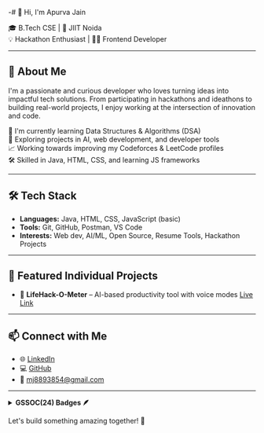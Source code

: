 -# 👋 Hi, I'm Apurva Jain

🎓 B.Tech CSE | 📍 JIIT Noida  
💡 Hackathon Enthusiast | 👨‍💻 Frontend Developer

---

## 🚀 About Me

I'm a passionate and curious developer who loves turning ideas into impactful tech solutions. From participating in hackathons and ideathons to building real-world projects, I enjoy working at the intersection of innovation and code.

💼 I'm currently learning Data Structures & Algorithms (DSA)  
🧠 Exploring projects in AI, web development, and developer tools  
📈 Working towards improving my Codeforces & LeetCode profiles  
🛠️ Skilled in Java, HTML, CSS, and learning JS frameworks

---

## 🛠️ Tech Stack

- **Languages:** Java, HTML, CSS, JavaScript (basic)
- **Tools:** Git, GitHub, Postman, VS Code  
- **Interests:** Web dev, AI/ML, Open Source, Resume Tools, Hackathon Projects

---

## 📌 Featured Individual Projects

- 🔹 **LifeHack-O-Meter** – AI-based productivity tool with voice modes [Live Link](https://apurva122.github.io/Hack-O-Meter/)  



---

## 📫 Connect with Me

- 🌐 [LinkedIn](https://www.linkedin.com/in/apurva-jain-9462a7330/)  
- 💻 [GitHub](https://github.com/APURVA122)  
- 📧 mj8893854@gmail.com

---
<details>	
 <summary><b>GSSOC(24) Badges 🪶</b></summary><br>
<div style='display:flex; align-items:center; gap: 10px;' align='center'>
  <img src="https://raw.githubusercontent.com/GSSoC24/Postman-Challenge/main/docs/assets/Postman%20White.png" width="100px" height="100px" />
  <img src="https://raw.githubusercontent.com/GSSoC24/Postman-Challenge/main/docs/assets/1.png" width="100px" height="100px" />
  <img src="https://raw.githubusercontent.com/GSSoC24/Postman-Challenge/main/docs/assets/2.png" width="100px" height="100px" />
</div>
</details>

Let's build something amazing together! 🌟

<!---
APURVA122/APURVA122 is a ✨ special ✨ repository because its `README.md` (this file) appears on your GitHub profile.
You can click the Preview link to take a look at your changes.
--->
